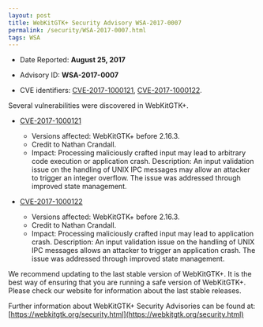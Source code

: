 ```yaml
---
layout: post
title: WebKitGTK+ Security Advisory WSA-2017-0007
permalink: /security/WSA-2017-0007.html
tags: WSA
---
```


* Date Reported: **August 25, 2017**

* Advisory ID: **WSA-2017-0007**

* CVE identifiers: [CVE-2017-1000121](#CVE-2017-1000121), [CVE-2017-1000122](#CVE-2017-1000122).


Several vulnerabilities were discovered in WebKitGTK+.

* <a name="CVE-2017-1000121" href="https://cve.mitre.org/cgi-bin/cvename.cgi?name=CVE-2017-1000121">CVE-2017-1000121</a>
  * Versions affected: WebKitGTK+ before 2.16.3.
  * Credit to Nathan Crandall.
  * Impact: Processing maliciously crafted input may lead to arbitrary
    code execution or application crash. Description: An input
    validation issue on the handling of UNIX IPC messages may allow an
    attacker to trigger an integer overflow. The issue was addressed
    through improved state management.

* <a name="CVE-2017-1000122" href="https://cve.mitre.org/cgi-bin/cvename.cgi?name=CVE-2017-1000122">CVE-2017-1000122</a>
  * Versions affected: WebKitGTK+ before 2.16.3.
  * Credit to Nathan Crandall.
  * Impact: Processing maliciously crafted input may lead to application
    crash. Description: An input validation issue on the handling of
    UNIX IPC messages allows an attacker to trigger an application
    crash. The issue was addressed through improved state management.


We recommend updating to the last stable version of WebKitGTK+. It is
the best way of ensuring that you are running a safe version of
WebKitGTK+. Please check our website for information about the last
stable releases.

Further information about WebKitGTK+ Security Advisories can be found at: 
[https://webkitgtk.org/security.html](https://webkitgtk.org/security.html)

